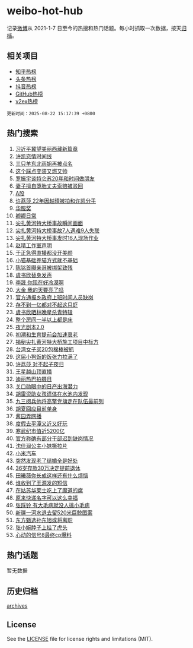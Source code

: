 # weibo-hot-hub

记录[微博](https://www.weibo.com)从 2021-1-7 日至今的热搜和热门话题。每小时抓取一次数据，按天[归档](archives)。

## 相关项目

- [知乎热榜](https://github.com/lonnyzhang423/zhihu-hot-hub)
- [头条热榜](https://github.com/lonnyzhang423/toutiao-hot-hub)
- [抖音热榜](https://github.com/lonnyzhang423/douyin-hot-hub)
- [GitHub热榜](https://github.com/lonnyzhang423/github-hot-hub)
- [v2ex热榜](https://github.com/lonnyzhang423/v2ex-hot-hub)


`更新时间：2025-08-22 15:17:39 +0800`

## 热门搜索

1. [习近平冀望美丽西藏新篇章](https://m.weibo.cn/search?containerid=100103type%3D1%26t%3D10%26q%3D%23%E4%B9%A0%E8%BF%91%E5%B9%B3%E5%86%80%E6%9C%9B%E7%BE%8E%E4%B8%BD%E8%A5%BF%E8%97%8F%E6%96%B0%E7%AF%87%E7%AB%A0%23&stream_entry_id=51&isnewpage=1&extparam=seat%3D1%26pos%3D0%26filter_type%3Drealtimehot%26stream_entry_id%3D51%26c_type%3D51%26cate%3D10103%26q%3D%2523%25E4%25B9%25A0%25E8%25BF%2591%25E5%25B9%25B3%25E5%2586%2580%25E6%259C%259B%25E7%25BE%258E%25E4%25B8%25BD%25E8%25A5%25BF%25E8%2597%258F%25E6%2596%25B0%25E7%25AF%2587%25E7%25AB%25A0%2523%26dgr%3D0%26display_time%3D1755847057%26pre_seqid%3D17558470578120525243152)
1. [许凯恋情时间线](https://m.weibo.cn/search?containerid=100103type%3D1%26t%3D10%26q%3D%E8%AE%B8%E5%87%AF%E6%81%8B%E6%83%85%E6%97%B6%E9%97%B4%E7%BA%BF&stream_entry_id=31&isnewpage=1&extparam=seat%3D1%26lcate%3D5001%26realpos%3D1%26filter_type%3Drealtimehot%26c_type%3D31%26cate%3D5001%26pos%3D0%26stream_entry_id%3D31%26q%3D%25E8%25AE%25B8%25E5%2587%25AF%25E6%2581%258B%25E6%2583%2585%25E6%2597%25B6%25E9%2597%25B4%25E7%25BA%25BF%26band_rank%3D1%26flag%3D4%26dgr%3D0%26display_time%3D1755847057%26pre_seqid%3D17558470578120525243152)
1. [三只羊东北雨姐再被点名](https://m.weibo.cn/search?containerid=100103type%3D1%26t%3D10%26q%3D%23%E4%B8%89%E5%8F%AA%E7%BE%8A%E4%B8%9C%E5%8C%97%E9%9B%A8%E5%A7%90%E5%86%8D%E8%A2%AB%E7%82%B9%E5%90%8D%23&stream_entry_id=31&isnewpage=1&extparam=seat%3D1%26lcate%3D5001%26realpos%3D2%26filter_type%3Drealtimehot%26c_type%3D31%26cate%3D5001%26pos%3D1%26stream_entry_id%3D31%26q%3D%2523%25E4%25B8%2589%25E5%258F%25AA%25E7%25BE%258A%25E4%25B8%259C%25E5%258C%2597%25E9%259B%25A8%25E5%25A7%2590%25E5%2586%258D%25E8%25A2%25AB%25E7%2582%25B9%25E5%2590%258D%2523%26band_rank%3D2%26flag%3D1%26dgr%3D0%26display_time%3D1755847057%26pre_seqid%3D17558470578120525243152)
1. [这个踩点变装又燃又帅](https://m.weibo.cn/search?containerid=100103type%3D1%26t%3D10%26q%3D%23%E8%BF%99%E4%B8%AA%E8%B8%A9%E7%82%B9%E5%8F%98%E8%A3%85%E5%8F%88%E7%87%83%E5%8F%88%E5%B8%85%23&stream_entry_id=31&isnewpage=1&extparam=seat%3D1%26lcate%3D5001%26realpos%3D3%26filter_type%3Drealtimehot%26c_type%3D31%26cate%3D5001%26pos%3D2%26stream_entry_id%3D31%26q%3D%2523%25E8%25BF%2599%25E4%25B8%25AA%25E8%25B8%25A9%25E7%2582%25B9%25E5%258F%2598%25E8%25A3%2585%25E5%258F%2588%25E7%2587%2583%25E5%258F%2588%25E5%25B8%2585%2523%26band_rank%3D3%26flag%3D0%26dgr%3D0%26display_time%3D1755847057%26pre_seqid%3D17558470578120525243152)
1. [罗振宇谈特仑苏20年和时间做朋友](https://m.weibo.cn/search?containerid=100103type%3D1%26t%3D10%26q%3D%23%E7%BD%97%E6%8C%AF%E5%AE%87%E8%B0%88%E7%89%B9%E4%BB%91%E8%8B%8F20%E5%B9%B4%E5%92%8C%E6%97%B6%E9%97%B4%E5%81%9A%E6%9C%8B%E5%8F%8B%23&stream_entry_id=31&isnewpage=1&extparam=seat%3D1%26lcate%3D5001%26is_ad_pos%3D1%26filter_type%3Drealtimehot%26c_type%3D31%26cate%3D5001%26pos%3D3%26adid%3D297723%26stream_entry_id%3D31%26topic_ad%3D1%26band_rank%3D4%26q%3D%2523%25E7%25BD%2597%25E6%258C%25AF%25E5%25AE%2587%25E8%25B0%2588%25E7%2589%25B9%25E4%25BB%2591%25E8%258B%258F20%25E5%25B9%25B4%25E5%2592%258C%25E6%2597%25B6%25E9%2597%25B4%25E5%2581%259A%25E6%259C%258B%25E5%258F%258B%2523%26dgr%3D0%26display_time%3D1755847057%26pre_seqid%3D17558470578120525243152)
1. [妻子擅自堕胎丈夫索赔被驳回](https://m.weibo.cn/search?containerid=100103type%3D1%26t%3D10%26q%3D%23%E5%A6%BB%E5%AD%90%E6%93%85%E8%87%AA%E5%A0%95%E8%83%8E%E4%B8%88%E5%A4%AB%E7%B4%A2%E8%B5%94%E8%A2%AB%E9%A9%B3%E5%9B%9E%23&stream_entry_id=31&isnewpage=1&extparam=seat%3D1%26lcate%3D5001%26realpos%3D4%26filter_type%3Drealtimehot%26c_type%3D31%26cate%3D5001%26pos%3D4%26stream_entry_id%3D31%26q%3D%2523%25E5%25A6%25BB%25E5%25AD%2590%25E6%2593%2585%25E8%2587%25AA%25E5%25A0%2595%25E8%2583%258E%25E4%25B8%2588%25E5%25A4%25AB%25E7%25B4%25A2%25E8%25B5%2594%25E8%25A2%25AB%25E9%25A9%25B3%25E5%259B%259E%2523%26band_rank%3D4%26flag%3D1%26dgr%3D0%26display_time%3D1755847057%26pre_seqid%3D17558470578120525243152)
1. [A股](https://m.weibo.cn/search?containerid=100103type%3D1%26t%3D10%26q%3DA%E8%82%A1&stream_entry_id=31&isnewpage=1&extparam=seat%3D1%26lcate%3D5001%26realpos%3D5%26filter_type%3Drealtimehot%26c_type%3D31%26cate%3D5001%26pos%3D5%26stream_entry_id%3D31%26q%3DA%25E8%2582%25A1%26band_rank%3D5%26flag%3D0%26dgr%3D0%26display_time%3D1755847057%26pre_seqid%3D17558470578120525243152)
1. [许荔莎 22年因赵晴被拍和许凯分手](https://m.weibo.cn/search?containerid=100103type%3D1%26t%3D10%26q%3D%E8%AE%B8%E8%8D%94%E8%8E%8E+22%E5%B9%B4%E5%9B%A0%E8%B5%B5%E6%99%B4%E8%A2%AB%E6%8B%8D%E5%92%8C%E8%AE%B8%E5%87%AF%E5%88%86%E6%89%8B&stream_entry_id=31&isnewpage=1&extparam=seat%3D1%26lcate%3D5001%26realpos%3D6%26filter_type%3Drealtimehot%26c_type%3D31%26cate%3D5001%26pos%3D6%26stream_entry_id%3D31%26q%3D%25E8%25AE%25B8%25E8%258D%2594%25E8%258E%258E%252022%25E5%25B9%25B4%25E5%259B%25A0%25E8%25B5%25B5%25E6%2599%25B4%25E8%25A2%25AB%25E6%258B%258D%25E5%2592%258C%25E8%25AE%25B8%25E5%2587%25AF%25E5%2588%2586%25E6%2589%258B%26band_rank%3D6%26flag%3D4%26dgr%3D0%26display_time%3D1755847057%26pre_seqid%3D17558470578120525243152)
1. [华服奖](https://m.weibo.cn/search?containerid=100103type%3D1%26t%3D10%26q%3D%23%E5%8D%8E%E6%9C%8D%E5%A5%96%23&stream_entry_id=31&isnewpage=1&extparam=seat%3D1%26lcate%3D5001%26is_ad_pos%3D1%26filter_type%3Drealtimehot%26c_type%3D31%26cate%3D5001%26pos%3D7%26adid%3D297731%26stream_entry_id%3D31%26topic_ad%3D1%26band_rank%3D7%26q%3D%2523%25E5%258D%258E%25E6%259C%258D%25E5%25A5%2596%2523%26dgr%3D0%26display_time%3D1755847057%26pre_seqid%3D17558470578120525243152)
1. [卿卿日常](https://m.weibo.cn/search?containerid=100103type%3D1%26t%3D10%26q%3D%E5%8D%BF%E5%8D%BF%E6%97%A5%E5%B8%B8&stream_entry_id=31&isnewpage=1&extparam=seat%3D1%26lcate%3D5001%26realpos%3D7%26filter_type%3Drealtimehot%26c_type%3D31%26cate%3D5001%26pos%3D8%26stream_entry_id%3D31%26q%3D%25E5%258D%25BF%25E5%258D%25BF%25E6%2597%25A5%25E5%25B8%25B8%26band_rank%3D7%26flag%3D2%26dgr%3D0%26display_time%3D1755847057%26pre_seqid%3D17558470578120525243152)
1. [尖扎黄河特大桥事故瞬间画面](https://m.weibo.cn/search?containerid=100103type%3D1%26t%3D10%26q%3D%23%E5%B0%96%E6%89%8E%E9%BB%84%E6%B2%B3%E7%89%B9%E5%A4%A7%E6%A1%A5%E4%BA%8B%E6%95%85%E7%9E%AC%E9%97%B4%E7%94%BB%E9%9D%A2%23&stream_entry_id=31&isnewpage=1&extparam=seat%3D1%26lcate%3D5001%26realpos%3D8%26filter_type%3Drealtimehot%26c_type%3D31%26cate%3D5001%26pos%3D9%26stream_entry_id%3D31%26q%3D%2523%25E5%25B0%2596%25E6%2589%258E%25E9%25BB%2584%25E6%25B2%25B3%25E7%2589%25B9%25E5%25A4%25A7%25E6%25A1%25A5%25E4%25BA%258B%25E6%2595%2585%25E7%259E%25AC%25E9%2597%25B4%25E7%2594%25BB%25E9%259D%25A2%2523%26band_rank%3D8%26flag%3D0%26dgr%3D0%26display_time%3D1755847057%26pre_seqid%3D17558470578120525243152)
1. [尖扎黄河特大桥事故7人遇难9人失联](https://m.weibo.cn/search?containerid=100103type%3D1%26t%3D10%26q%3D%23%E5%B0%96%E6%89%8E%E9%BB%84%E6%B2%B3%E7%89%B9%E5%A4%A7%E6%A1%A5%E4%BA%8B%E6%95%857%E4%BA%BA%E9%81%87%E9%9A%BE9%E4%BA%BA%E5%A4%B1%E8%81%94%23&stream_entry_id=31&isnewpage=1&extparam=seat%3D1%26lcate%3D5001%26realpos%3D9%26filter_type%3Drealtimehot%26c_type%3D31%26cate%3D5001%26pos%3D10%26stream_entry_id%3D31%26q%3D%2523%25E5%25B0%2596%25E6%2589%258E%25E9%25BB%2584%25E6%25B2%25B3%25E7%2589%25B9%25E5%25A4%25A7%25E6%25A1%25A5%25E4%25BA%258B%25E6%2595%25857%25E4%25BA%25BA%25E9%2581%2587%25E9%259A%25BE9%25E4%25BA%25BA%25E5%25A4%25B1%25E8%2581%2594%2523%26band_rank%3D9%26flag%3D0%26dgr%3D0%26display_time%3D1755847057%26pre_seqid%3D17558470578120525243152)
1. [尖扎黄河特大桥事发时16人现场作业](https://m.weibo.cn/search?containerid=100103type%3D1%26t%3D10%26q%3D%23%E5%B0%96%E6%89%8E%E9%BB%84%E6%B2%B3%E7%89%B9%E5%A4%A7%E6%A1%A5%E4%BA%8B%E5%8F%91%E6%97%B616%E4%BA%BA%E7%8E%B0%E5%9C%BA%E4%BD%9C%E4%B8%9A%23&stream_entry_id=31&isnewpage=1&extparam=seat%3D1%26lcate%3D5001%26realpos%3D10%26filter_type%3Drealtimehot%26c_type%3D31%26cate%3D5001%26pos%3D11%26stream_entry_id%3D31%26q%3D%2523%25E5%25B0%2596%25E6%2589%258E%25E9%25BB%2584%25E6%25B2%25B3%25E7%2589%25B9%25E5%25A4%25A7%25E6%25A1%25A5%25E4%25BA%258B%25E5%258F%2591%25E6%2597%25B616%25E4%25BA%25BA%25E7%258E%25B0%25E5%259C%25BA%25E4%25BD%259C%25E4%25B8%259A%2523%26band_rank%3D10%26flag%3D1%26dgr%3D0%26display_time%3D1755847057%26pre_seqid%3D17558470578120525243152)
1. [赵晴工作室声明](https://m.weibo.cn/search?containerid=100103type%3D1%26t%3D10%26q%3D%23%E8%B5%B5%E6%99%B4%E5%B7%A5%E4%BD%9C%E5%AE%A4%E5%A3%B0%E6%98%8E%23&stream_entry_id=31&isnewpage=1&extparam=seat%3D1%26lcate%3D5001%26realpos%3D11%26filter_type%3Drealtimehot%26c_type%3D31%26cate%3D5001%26pos%3D12%26stream_entry_id%3D31%26q%3D%2523%25E8%25B5%25B5%25E6%2599%25B4%25E5%25B7%25A5%25E4%25BD%259C%25E5%25AE%25A4%25E5%25A3%25B0%25E6%2598%258E%2523%26band_rank%3D11%26flag%3D1%26dgr%3D0%26display_time%3D1755847057%26pre_seqid%3D17558470578120525243152)
1. [于正急得直播都没开美颜](https://m.weibo.cn/search?containerid=100103type%3D1%26t%3D10%26q%3D%E4%BA%8E%E6%AD%A3%E6%80%A5%E5%BE%97%E7%9B%B4%E6%92%AD%E9%83%BD%E6%B2%A1%E5%BC%80%E7%BE%8E%E9%A2%9C&stream_entry_id=31&isnewpage=1&extparam=seat%3D1%26lcate%3D5001%26realpos%3D12%26filter_type%3Drealtimehot%26c_type%3D31%26cate%3D5001%26pos%3D13%26stream_entry_id%3D31%26q%3D%25E4%25BA%258E%25E6%25AD%25A3%25E6%2580%25A5%25E5%25BE%2597%25E7%259B%25B4%25E6%2592%25AD%25E9%2583%25BD%25E6%25B2%25A1%25E5%25BC%2580%25E7%25BE%258E%25E9%25A2%259C%26band_rank%3D12%26flag%3D1%26dgr%3D0%26display_time%3D1755847057%26pre_seqid%3D17558470578120525243152)
1. [小猫基础养猫方式就不基础](https://m.weibo.cn/search?containerid=100103type%3D1%26t%3D10%26q%3D%E5%B0%8F%E7%8C%AB%E5%9F%BA%E7%A1%80%E5%85%BB%E7%8C%AB%E6%96%B9%E5%BC%8F%E5%B0%B1%E4%B8%8D%E5%9F%BA%E7%A1%80&stream_entry_id=31&isnewpage=1&extparam=seat%3D1%26lcate%3D5001%26realpos%3D13%26filter_type%3Drealtimehot%26c_type%3D31%26cate%3D5001%26pos%3D14%26stream_entry_id%3D31%26q%3D%25E5%25B0%258F%25E7%258C%25AB%25E5%259F%25BA%25E7%25A1%2580%25E5%2585%25BB%25E7%258C%25AB%25E6%2596%25B9%25E5%25BC%258F%25E5%25B0%25B1%25E4%25B8%258D%25E5%259F%25BA%25E7%25A1%2580%26band_rank%3D13%26flag%3D1%26dgr%3D0%26display_time%3D1755847057%26pre_seqid%3D17558470578120525243152)
1. [陈铭首曝亲哥被绑架致残](https://m.weibo.cn/search?containerid=100103type%3D1%26t%3D10%26q%3D%E9%99%88%E9%93%AD%E9%A6%96%E6%9B%9D%E4%BA%B2%E5%93%A5%E8%A2%AB%E7%BB%91%E6%9E%B6%E8%87%B4%E6%AE%8B&stream_entry_id=31&isnewpage=1&extparam=seat%3D1%26lcate%3D5001%26realpos%3D14%26filter_type%3Drealtimehot%26c_type%3D31%26cate%3D5001%26pos%3D15%26stream_entry_id%3D31%26q%3D%25E9%2599%2588%25E9%2593%25AD%25E9%25A6%2596%25E6%259B%259D%25E4%25BA%25B2%25E5%2593%25A5%25E8%25A2%25AB%25E7%25BB%2591%25E6%259E%25B6%25E8%2587%25B4%25E6%25AE%258B%26band_rank%3D14%26flag%3D0%26dgr%3D0%26display_time%3D1755847057%26pre_seqid%3D17558470578120525243152)
1. [虞书欣替身发声](https://m.weibo.cn/search?containerid=100103type%3D1%26t%3D10%26q%3D%23%E8%99%9E%E4%B9%A6%E6%AC%A3%E6%9B%BF%E8%BA%AB%E5%8F%91%E5%A3%B0%23&stream_entry_id=31&isnewpage=1&extparam=seat%3D1%26lcate%3D5001%26realpos%3D15%26filter_type%3Drealtimehot%26c_type%3D31%26cate%3D5001%26pos%3D16%26stream_entry_id%3D31%26q%3D%2523%25E8%2599%259E%25E4%25B9%25A6%25E6%25AC%25A3%25E6%259B%25BF%25E8%25BA%25AB%25E5%258F%2591%25E5%25A3%25B0%2523%26band_rank%3D15%26flag%3D2%26dgr%3D0%26display_time%3D1755847057%26pre_seqid%3D17558470578120525243152)
1. [李晟 你现在好冷漠啊](https://m.weibo.cn/search?containerid=100103type%3D1%26t%3D10%26q%3D%E6%9D%8E%E6%99%9F+%E4%BD%A0%E7%8E%B0%E5%9C%A8%E5%A5%BD%E5%86%B7%E6%BC%A0%E5%95%8A&stream_entry_id=31&isnewpage=1&extparam=seat%3D1%26lcate%3D5001%26realpos%3D16%26filter_type%3Drealtimehot%26c_type%3D31%26cate%3D5001%26pos%3D17%26stream_entry_id%3D31%26q%3D%25E6%259D%258E%25E6%2599%259F%2520%25E4%25BD%25A0%25E7%258E%25B0%25E5%259C%25A8%25E5%25A5%25BD%25E5%2586%25B7%25E6%25BC%25A0%25E5%2595%258A%26band_rank%3D16%26flag%3D1%26dgr%3D0%26display_time%3D1755847057%26pre_seqid%3D17558470578120525243152)
1. [大金 我的天要亮了吗](https://m.weibo.cn/search?containerid=100103type%3D1%26t%3D10%26q%3D%E5%A4%A7%E9%87%91+%E6%88%91%E7%9A%84%E5%A4%A9%E8%A6%81%E4%BA%AE%E4%BA%86%E5%90%97&stream_entry_id=31&isnewpage=1&extparam=seat%3D1%26lcate%3D5001%26realpos%3D17%26filter_type%3Drealtimehot%26c_type%3D31%26cate%3D5001%26pos%3D18%26stream_entry_id%3D31%26q%3D%25E5%25A4%25A7%25E9%2587%2591%2520%25E6%2588%2591%25E7%259A%2584%25E5%25A4%25A9%25E8%25A6%2581%25E4%25BA%25AE%25E4%25BA%2586%25E5%2590%2597%26band_rank%3D17%26flag%3D0%26dgr%3D0%26display_time%3D1755847057%26pre_seqid%3D17558470578120525243152)
1. [官方通报乡政府上班时间人员缺岗](https://m.weibo.cn/search?containerid=100103type%3D1%26t%3D10%26q%3D%23%E5%AE%98%E6%96%B9%E9%80%9A%E6%8A%A5%E4%B9%A1%E6%94%BF%E5%BA%9C%E4%B8%8A%E7%8F%AD%E6%97%B6%E9%97%B4%E4%BA%BA%E5%91%98%E7%BC%BA%E5%B2%97%23&stream_entry_id=31&isnewpage=1&extparam=seat%3D1%26lcate%3D5001%26realpos%3D18%26filter_type%3Drealtimehot%26c_type%3D31%26cate%3D5001%26pos%3D19%26stream_entry_id%3D31%26q%3D%2523%25E5%25AE%2598%25E6%2596%25B9%25E9%2580%259A%25E6%258A%25A5%25E4%25B9%25A1%25E6%2594%25BF%25E5%25BA%259C%25E4%25B8%258A%25E7%258F%25AD%25E6%2597%25B6%25E9%2597%25B4%25E4%25BA%25BA%25E5%2591%2598%25E7%25BC%25BA%25E5%25B2%2597%2523%26band_rank%3D18%26flag%3D1%26dgr%3D0%26display_time%3D1755847057%26pre_seqid%3D17558470578120525243152)
1. [存不到一亿都对不起这只虾](https://m.weibo.cn/search?containerid=100103type%3D1%26t%3D10%26q%3D%E5%AD%98%E4%B8%8D%E5%88%B0%E4%B8%80%E4%BA%BF%E9%83%BD%E5%AF%B9%E4%B8%8D%E8%B5%B7%E8%BF%99%E5%8F%AA%E8%99%BE&stream_entry_id=31&isnewpage=1&extparam=seat%3D1%26lcate%3D5001%26realpos%3D19%26filter_type%3Drealtimehot%26c_type%3D31%26cate%3D5001%26pos%3D20%26stream_entry_id%3D31%26q%3D%25E5%25AD%2598%25E4%25B8%258D%25E5%2588%25B0%25E4%25B8%2580%25E4%25BA%25BF%25E9%2583%25BD%25E5%25AF%25B9%25E4%25B8%258D%25E8%25B5%25B7%25E8%25BF%2599%25E5%258F%25AA%25E8%2599%25BE%26band_rank%3D19%26flag%3D1%26dgr%3D0%26display_time%3D1755847057%26pre_seqid%3D17558470578120525243152)
1. [虞书欣晒林晚星杀青特辑](https://m.weibo.cn/search?containerid=100103type%3D1%26t%3D10%26q%3D%23%E8%99%9E%E4%B9%A6%E6%AC%A3%E6%99%92%E6%9E%97%E6%99%9A%E6%98%9F%E6%9D%80%E9%9D%92%E7%89%B9%E8%BE%91%23&stream_entry_id=31&isnewpage=1&extparam=seat%3D1%26lcate%3D5001%26realpos%3D20%26filter_type%3Drealtimehot%26c_type%3D31%26cate%3D5001%26pos%3D21%26stream_entry_id%3D31%26q%3D%2523%25E8%2599%259E%25E4%25B9%25A6%25E6%25AC%25A3%25E6%2599%2592%25E6%259E%2597%25E6%2599%259A%25E6%2598%259F%25E6%259D%2580%25E9%259D%2592%25E7%2589%25B9%25E8%25BE%2591%2523%26band_rank%3D20%26flag%3D0%26dgr%3D0%26display_time%3D1755847057%26pre_seqid%3D17558470578120525243152)
1. [整个房间一半以上都是床](https://m.weibo.cn/search?containerid=100103type%3D1%26t%3D10%26q%3D%E6%95%B4%E4%B8%AA%E6%88%BF%E9%97%B4%E4%B8%80%E5%8D%8A%E4%BB%A5%E4%B8%8A%E9%83%BD%E6%98%AF%E5%BA%8A&stream_entry_id=31&isnewpage=1&extparam=seat%3D1%26lcate%3D5001%26realpos%3D21%26filter_type%3Drealtimehot%26c_type%3D31%26cate%3D5001%26pos%3D22%26stream_entry_id%3D31%26q%3D%25E6%2595%25B4%25E4%25B8%25AA%25E6%2588%25BF%25E9%2597%25B4%25E4%25B8%2580%25E5%258D%258A%25E4%25BB%25A5%25E4%25B8%258A%25E9%2583%25BD%25E6%2598%25AF%25E5%25BA%258A%26band_rank%3D21%26flag%3D1%26dgr%3D0%26display_time%3D1755847057%26pre_seqid%3D17558470578120525243152)
1. [夜光剧本2.0](https://m.weibo.cn/search?containerid=100103type%3D1%26t%3D10%26q%3D%E5%A4%9C%E5%85%89%E5%89%A7%E6%9C%AC2.0&stream_entry_id=31&isnewpage=1&extparam=seat%3D1%26lcate%3D5001%26realpos%3D22%26filter_type%3Drealtimehot%26c_type%3D31%26cate%3D5001%26pos%3D23%26stream_entry_id%3D31%26q%3D%25E5%25A4%259C%25E5%2585%2589%25E5%2589%25A7%25E6%259C%25AC2.0%26band_rank%3D22%26flag%3D0%26dgr%3D0%26display_time%3D1755847057%26pre_seqid%3D17558470578120525243152)
1. [初潮和生育提前会加速衰老](https://m.weibo.cn/search?containerid=100103type%3D1%26t%3D10%26q%3D%E5%88%9D%E6%BD%AE%E5%92%8C%E7%94%9F%E8%82%B2%E6%8F%90%E5%89%8D%E4%BC%9A%E5%8A%A0%E9%80%9F%E8%A1%B0%E8%80%81&stream_entry_id=31&isnewpage=1&extparam=seat%3D1%26lcate%3D5001%26realpos%3D23%26filter_type%3Drealtimehot%26c_type%3D31%26cate%3D5001%26pos%3D24%26stream_entry_id%3D31%26q%3D%25E5%2588%259D%25E6%25BD%25AE%25E5%2592%258C%25E7%2594%259F%25E8%2582%25B2%25E6%258F%2590%25E5%2589%258D%25E4%25BC%259A%25E5%258A%25A0%25E9%2580%259F%25E8%25A1%25B0%25E8%2580%2581%26band_rank%3D23%26flag%3D1%26dgr%3D0%26display_time%3D1755847057%26pre_seqid%3D17558470578120525243152)
1. [揭秘尖扎黄河特大桥施工项目中标方](https://m.weibo.cn/search?containerid=100103type%3D1%26t%3D10%26q%3D%23%E6%8F%AD%E7%A7%98%E5%B0%96%E6%89%8E%E9%BB%84%E6%B2%B3%E7%89%B9%E5%A4%A7%E6%A1%A5%E6%96%BD%E5%B7%A5%E9%A1%B9%E7%9B%AE%E4%B8%AD%E6%A0%87%E6%96%B9%23&stream_entry_id=31&isnewpage=1&extparam=seat%3D1%26lcate%3D5001%26realpos%3D24%26filter_type%3Drealtimehot%26c_type%3D31%26cate%3D5001%26pos%3D25%26stream_entry_id%3D31%26q%3D%2523%25E6%258F%25AD%25E7%25A7%2598%25E5%25B0%2596%25E6%2589%258E%25E9%25BB%2584%25E6%25B2%25B3%25E7%2589%25B9%25E5%25A4%25A7%25E6%25A1%25A5%25E6%2596%25BD%25E5%25B7%25A5%25E9%25A1%25B9%25E7%259B%25AE%25E4%25B8%25AD%25E6%25A0%2587%25E6%2596%25B9%2523%26band_rank%3D24%26flag%3D0%26dgr%3D0%26display_time%3D1755847057%26pre_seqid%3D17558470578120525243152)
1. [台湾女子买20包棉棒被抓](https://m.weibo.cn/search?containerid=100103type%3D1%26t%3D10%26q%3D%E5%8F%B0%E6%B9%BE%E5%A5%B3%E5%AD%90%E4%B9%B020%E5%8C%85%E6%A3%89%E6%A3%92%E8%A2%AB%E6%8A%93&stream_entry_id=31&isnewpage=1&extparam=seat%3D1%26lcate%3D5001%26realpos%3D25%26filter_type%3Drealtimehot%26c_type%3D31%26cate%3D5001%26pos%3D26%26stream_entry_id%3D31%26q%3D%25E5%258F%25B0%25E6%25B9%25BE%25E5%25A5%25B3%25E5%25AD%2590%25E4%25B9%25B020%25E5%258C%2585%25E6%25A3%2589%25E6%25A3%2592%25E8%25A2%25AB%25E6%258A%2593%26band_rank%3D25%26flag%3D1%26dgr%3D0%26display_time%3D1755847057%26pre_seqid%3D17558470578120525243152)
1. [这届小狗饭的饭张力拉满了](https://m.weibo.cn/search?containerid=100103type%3D1%26t%3D10%26q%3D%E8%BF%99%E5%B1%8A%E5%B0%8F%E7%8B%97%E9%A5%AD%E7%9A%84%E9%A5%AD%E5%BC%A0%E5%8A%9B%E6%8B%89%E6%BB%A1%E4%BA%86&stream_entry_id=31&isnewpage=1&extparam=seat%3D1%26lcate%3D5001%26realpos%3D26%26filter_type%3Drealtimehot%26c_type%3D31%26cate%3D5001%26pos%3D27%26stream_entry_id%3D31%26q%3D%25E8%25BF%2599%25E5%25B1%258A%25E5%25B0%258F%25E7%258B%2597%25E9%25A5%25AD%25E7%259A%2584%25E9%25A5%25AD%25E5%25BC%25A0%25E5%258A%259B%25E6%258B%2589%25E6%25BB%25A1%25E4%25BA%2586%26band_rank%3D26%26flag%3D1%26dgr%3D0%26display_time%3D1755847057%26pre_seqid%3D17558470578120525243152)
1. [许荔莎 对不起子夜归](https://m.weibo.cn/search?containerid=100103type%3D1%26t%3D10%26q%3D%E8%AE%B8%E8%8D%94%E8%8E%8E+%E5%AF%B9%E4%B8%8D%E8%B5%B7%E5%AD%90%E5%A4%9C%E5%BD%92&stream_entry_id=31&isnewpage=1&extparam=seat%3D1%26lcate%3D5001%26realpos%3D27%26filter_type%3Drealtimehot%26c_type%3D31%26cate%3D5001%26pos%3D28%26stream_entry_id%3D31%26q%3D%25E8%25AE%25B8%25E8%258D%2594%25E8%258E%258E%2520%25E5%25AF%25B9%25E4%25B8%258D%25E8%25B5%25B7%25E5%25AD%2590%25E5%25A4%259C%25E5%25BD%2592%26band_rank%3D27%26flag%3D0%26dgr%3D0%26display_time%3D1755847057%26pre_seqid%3D17558470578120525243152)
1. [王星越山顶直播](https://m.weibo.cn/search?containerid=100103type%3D1%26t%3D10%26q%3D%E7%8E%8B%E6%98%9F%E8%B6%8A%E5%B1%B1%E9%A1%B6%E7%9B%B4%E6%92%AD&stream_entry_id=31&isnewpage=1&extparam=seat%3D1%26lcate%3D5001%26realpos%3D28%26filter_type%3Drealtimehot%26c_type%3D31%26cate%3D5001%26pos%3D29%26stream_entry_id%3D31%26q%3D%25E7%258E%258B%25E6%2598%259F%25E8%25B6%258A%25E5%25B1%25B1%25E9%25A1%25B6%25E7%259B%25B4%25E6%2592%25AD%26band_rank%3D28%26flag%3D1%26dgr%3D0%26display_time%3D1755847057%26pre_seqid%3D17558470578120525243152)
1. [迪丽热巴拍摄日](https://m.weibo.cn/search?containerid=100103type%3D1%26t%3D10%26q%3D%23%E8%BF%AA%E4%B8%BD%E7%83%AD%E5%B7%B4%E6%8B%8D%E6%91%84%E6%97%A5%23&stream_entry_id=31&isnewpage=1&extparam=seat%3D1%26lcate%3D5001%26realpos%3D29%26filter_type%3Drealtimehot%26c_type%3D31%26cate%3D5001%26pos%3D30%26stream_entry_id%3D31%26q%3D%2523%25E8%25BF%25AA%25E4%25B8%25BD%25E7%2583%25AD%25E5%25B7%25B4%25E6%258B%258D%25E6%2591%2584%25E6%2597%25A5%2523%26band_rank%3D29%26flag%3D1%26dgr%3D0%26display_time%3D1755847057%26pre_seqid%3D17558470578120525243152)
1. [关口勋眼中的日产出海潜力](https://m.weibo.cn/search?containerid=100103type%3D1%26t%3D10%26q%3D%23%E5%85%B3%E5%8F%A3%E5%8B%8B%E7%9C%BC%E4%B8%AD%E7%9A%84%E6%97%A5%E4%BA%A7%E5%87%BA%E6%B5%B7%E6%BD%9C%E5%8A%9B%23&stream_entry_id=31&isnewpage=1&extparam=seat%3D1%26lcate%3D5001%26realpos%3D30%26filter_type%3Drealtimehot%26c_type%3D31%26cate%3D5001%26pos%3D31%26stream_entry_id%3D31%26q%3D%2523%25E5%2585%25B3%25E5%258F%25A3%25E5%258B%258B%25E7%259C%25BC%25E4%25B8%25AD%25E7%259A%2584%25E6%2597%25A5%25E4%25BA%25A7%25E5%2587%25BA%25E6%25B5%25B7%25E6%25BD%259C%25E5%258A%259B%2523%26band_rank%3D30%26flag%3D1%26dgr%3D0%26display_time%3D1755847057%26pre_seqid%3D17558470578120525243152)
1. [胡雷资助女孩遗体在水池内发现](https://m.weibo.cn/search?containerid=100103type%3D1%26t%3D10%26q%3D%23%E8%83%A1%E9%9B%B7%E8%B5%84%E5%8A%A9%E5%A5%B3%E5%AD%A9%E9%81%97%E4%BD%93%E5%9C%A8%E6%B0%B4%E6%B1%A0%E5%86%85%E5%8F%91%E7%8E%B0%23&stream_entry_id=31&isnewpage=1&extparam=seat%3D1%26lcate%3D5001%26realpos%3D31%26filter_type%3Drealtimehot%26c_type%3D31%26cate%3D5001%26pos%3D32%26stream_entry_id%3D31%26q%3D%2523%25E8%2583%25A1%25E9%259B%25B7%25E8%25B5%2584%25E5%258A%25A9%25E5%25A5%25B3%25E5%25AD%25A9%25E9%2581%2597%25E4%25BD%2593%25E5%259C%25A8%25E6%25B0%25B4%25E6%25B1%25A0%25E5%2586%2585%25E5%258F%2591%25E7%258E%25B0%2523%26band_rank%3D31%26flag%3D0%26dgr%3D0%26display_time%3D1755847057%26pre_seqid%3D17558470578120525243152)
1. [九三阅兵他将高擎党旗走在队伍最前列](https://m.weibo.cn/search?containerid=100103type%3D1%26t%3D10%26q%3D%23%E4%B9%9D%E4%B8%89%E9%98%85%E5%85%B5%E4%BB%96%E5%B0%86%E9%AB%98%E6%93%8E%E5%85%9A%E6%97%97%E8%B5%B0%E5%9C%A8%E9%98%9F%E4%BC%8D%E6%9C%80%E5%89%8D%E5%88%97%23&stream_entry_id=31&isnewpage=1&extparam=seat%3D1%26lcate%3D5001%26realpos%3D32%26filter_type%3Drealtimehot%26c_type%3D31%26cate%3D5001%26pos%3D33%26stream_entry_id%3D31%26q%3D%2523%25E4%25B9%259D%25E4%25B8%2589%25E9%2598%2585%25E5%2585%25B5%25E4%25BB%2596%25E5%25B0%2586%25E9%25AB%2598%25E6%2593%258E%25E5%2585%259A%25E6%2597%2597%25E8%25B5%25B0%25E5%259C%25A8%25E9%2598%259F%25E4%25BC%258D%25E6%259C%2580%25E5%2589%258D%25E5%2588%2597%2523%26band_rank%3D32%26flag%3D1%26dgr%3D0%26display_time%3D1755847057%26pre_seqid%3D17558470578120525243152)
1. [胡夏回应目前单身](https://m.weibo.cn/search?containerid=100103type%3D1%26t%3D10%26q%3D%E8%83%A1%E5%A4%8F%E5%9B%9E%E5%BA%94%E7%9B%AE%E5%89%8D%E5%8D%95%E8%BA%AB&stream_entry_id=31&isnewpage=1&extparam=seat%3D1%26lcate%3D5001%26realpos%3D33%26filter_type%3Drealtimehot%26c_type%3D31%26cate%3D5001%26pos%3D34%26stream_entry_id%3D31%26q%3D%25E8%2583%25A1%25E5%25A4%258F%25E5%259B%259E%25E5%25BA%2594%25E7%259B%25AE%25E5%2589%258D%25E5%258D%2595%25E8%25BA%25AB%26band_rank%3D33%26flag%3D1%26dgr%3D0%26display_time%3D1755847057%26pre_seqid%3D17558470578120525243152)
1. [酱园弄网播](https://m.weibo.cn/search?containerid=100103type%3D1%26t%3D10%26q%3D%E9%85%B1%E5%9B%AD%E5%BC%84%E7%BD%91%E6%92%AD&stream_entry_id=31&isnewpage=1&extparam=seat%3D1%26lcate%3D5001%26realpos%3D34%26filter_type%3Drealtimehot%26c_type%3D31%26cate%3D5001%26pos%3D35%26stream_entry_id%3D31%26q%3D%25E9%2585%25B1%25E5%259B%25AD%25E5%25BC%2584%25E7%25BD%2591%25E6%2592%25AD%26band_rank%3D34%26flag%3D1%26dgr%3D0%26display_time%3D1755847057%26pre_seqid%3D17558470578120525243152)
1. [度假去平潭又近又好玩](https://m.weibo.cn/search?containerid=100103type%3D1%26t%3D10%26q%3D%23%E5%BA%A6%E5%81%87%E5%8E%BB%E5%B9%B3%E6%BD%AD%E5%8F%88%E8%BF%91%E5%8F%88%E5%A5%BD%E7%8E%A9%23&stream_entry_id=31&isnewpage=1&extparam=seat%3D1%26lcate%3D5001%26realpos%3D35%26filter_type%3Drealtimehot%26c_type%3D31%26cate%3D5001%26pos%3D36%26stream_entry_id%3D31%26q%3D%2523%25E5%25BA%25A6%25E5%2581%2587%25E5%258E%25BB%25E5%25B9%25B3%25E6%25BD%25AD%25E5%258F%2588%25E8%25BF%2591%25E5%258F%2588%25E5%25A5%25BD%25E7%258E%25A9%2523%26band_rank%3D35%26flag%3D1%26dgr%3D0%26display_time%3D1755847057%26pre_seqid%3D17558470578120525243152)
1. [寒武纪市值近5200亿](https://m.weibo.cn/search?containerid=100103type%3D1%26t%3D10%26q%3D%23%E5%AF%92%E6%AD%A6%E7%BA%AA%E5%B8%82%E5%80%BC%E8%BF%915200%E4%BA%BF%23&stream_entry_id=31&isnewpage=1&extparam=seat%3D1%26lcate%3D5001%26realpos%3D36%26filter_type%3Drealtimehot%26c_type%3D31%26cate%3D5001%26pos%3D37%26stream_entry_id%3D31%26q%3D%2523%25E5%25AF%2592%25E6%25AD%25A6%25E7%25BA%25AA%25E5%25B8%2582%25E5%2580%25BC%25E8%25BF%25915200%25E4%25BA%25BF%2523%26band_rank%3D36%26flag%3D1%26dgr%3D0%26display_time%3D1755847057%26pre_seqid%3D17558470578120525243152)
1. [官方称确有部分干部迟到缺岗情况](https://m.weibo.cn/search?containerid=100103type%3D1%26t%3D10%26q%3D%23%E5%AE%98%E6%96%B9%E7%A7%B0%E7%A1%AE%E6%9C%89%E9%83%A8%E5%88%86%E5%B9%B2%E9%83%A8%E8%BF%9F%E5%88%B0%E7%BC%BA%E5%B2%97%E6%83%85%E5%86%B5%23&stream_entry_id=31&isnewpage=1&extparam=seat%3D1%26lcate%3D5001%26realpos%3D37%26filter_type%3Drealtimehot%26c_type%3D31%26cate%3D5001%26pos%3D38%26stream_entry_id%3D31%26q%3D%2523%25E5%25AE%2598%25E6%2596%25B9%25E7%25A7%25B0%25E7%25A1%25AE%25E6%259C%2589%25E9%2583%25A8%25E5%2588%2586%25E5%25B9%25B2%25E9%2583%25A8%25E8%25BF%259F%25E5%2588%25B0%25E7%25BC%25BA%25E5%25B2%2597%25E6%2583%2585%25E5%2586%25B5%2523%26band_rank%3D37%26flag%3D1%26dgr%3D0%26display_time%3D1755847057%26pre_seqid%3D17558470578120525243152)
1. [沈佳润公主小妹撕拉片](https://m.weibo.cn/search?containerid=100103type%3D1%26t%3D10%26q%3D%E6%B2%88%E4%BD%B3%E6%B6%A6%E5%85%AC%E4%B8%BB%E5%B0%8F%E5%A6%B9%E6%92%95%E6%8B%89%E7%89%87&stream_entry_id=31&isnewpage=1&extparam=seat%3D1%26lcate%3D5001%26realpos%3D38%26filter_type%3Drealtimehot%26c_type%3D31%26cate%3D5001%26pos%3D39%26stream_entry_id%3D31%26q%3D%25E6%25B2%2588%25E4%25BD%25B3%25E6%25B6%25A6%25E5%2585%25AC%25E4%25B8%25BB%25E5%25B0%258F%25E5%25A6%25B9%25E6%2592%2595%25E6%258B%2589%25E7%2589%2587%26band_rank%3D38%26flag%3D0%26dgr%3D0%26display_time%3D1755847057%26pre_seqid%3D17558470578120525243152)
1. [小米汽车](https://m.weibo.cn/search?containerid=100103type%3D1%26t%3D10%26q%3D%23%E5%B0%8F%E7%B1%B3%E6%B1%BD%E8%BD%A6%23&stream_entry_id=31&isnewpage=1&extparam=seat%3D1%26lcate%3D5001%26realpos%3D39%26filter_type%3Drealtimehot%26c_type%3D31%26cate%3D5001%26pos%3D40%26stream_entry_id%3D31%26q%3D%2523%25E5%25B0%258F%25E7%25B1%25B3%25E6%25B1%25BD%25E8%25BD%25A6%2523%26band_rank%3D39%26flag%3D1%26dgr%3D0%26display_time%3D1755847057%26pre_seqid%3D17558470578120525243152)
1. [突然发现老了结婚全是好处](https://m.weibo.cn/search?containerid=100103type%3D1%26t%3D10%26q%3D%E7%AA%81%E7%84%B6%E5%8F%91%E7%8E%B0%E8%80%81%E4%BA%86%E7%BB%93%E5%A9%9A%E5%85%A8%E6%98%AF%E5%A5%BD%E5%A4%84&stream_entry_id=31&isnewpage=1&extparam=seat%3D1%26lcate%3D5001%26realpos%3D40%26filter_type%3Drealtimehot%26c_type%3D31%26cate%3D5001%26pos%3D41%26stream_entry_id%3D31%26q%3D%25E7%25AA%2581%25E7%2584%25B6%25E5%258F%2591%25E7%258E%25B0%25E8%2580%2581%25E4%25BA%2586%25E7%25BB%2593%25E5%25A9%259A%25E5%2585%25A8%25E6%2598%25AF%25E5%25A5%25BD%25E5%25A4%2584%26band_rank%3D40%26flag%3D0%26dgr%3D0%26display_time%3D1755847057%26pre_seqid%3D17558470578120525243152)
1. [36岁存款30万决定提前退休](https://m.weibo.cn/search?containerid=100103type%3D1%26t%3D10%26q%3D36%E5%B2%81%E5%AD%98%E6%AC%BE30%E4%B8%87%E5%86%B3%E5%AE%9A%E6%8F%90%E5%89%8D%E9%80%80%E4%BC%91&stream_entry_id=31&isnewpage=1&extparam=seat%3D1%26lcate%3D5001%26realpos%3D41%26filter_type%3Drealtimehot%26c_type%3D31%26cate%3D5001%26pos%3D42%26stream_entry_id%3D31%26q%3D36%25E5%25B2%2581%25E5%25AD%2598%25E6%25AC%25BE30%25E4%25B8%2587%25E5%2586%25B3%25E5%25AE%259A%25E6%258F%2590%25E5%2589%258D%25E9%2580%2580%25E4%25BC%2591%26band_rank%3D41%26flag%3D0%26dgr%3D0%26display_time%3D1755847057%26pre_seqid%3D17558470578120525243152)
1. [田曦薇你长成这样还有什么烦恼](https://m.weibo.cn/search?containerid=100103type%3D1%26t%3D10%26q%3D%E7%94%B0%E6%9B%A6%E8%96%87%E4%BD%A0%E9%95%BF%E6%88%90%E8%BF%99%E6%A0%B7%E8%BF%98%E6%9C%89%E4%BB%80%E4%B9%88%E7%83%A6%E6%81%BC&stream_entry_id=31&isnewpage=1&extparam=seat%3D1%26lcate%3D5001%26realpos%3D42%26filter_type%3Drealtimehot%26c_type%3D31%26cate%3D5001%26pos%3D43%26stream_entry_id%3D31%26q%3D%25E7%2594%25B0%25E6%259B%25A6%25E8%2596%2587%25E4%25BD%25A0%25E9%2595%25BF%25E6%2588%2590%25E8%25BF%2599%25E6%25A0%25B7%25E8%25BF%2598%25E6%259C%2589%25E4%25BB%2580%25E4%25B9%2588%25E7%2583%25A6%25E6%2581%25BC%26band_rank%3D42%26flag%3D1%26dgr%3D0%26display_time%3D1755847057%26pre_seqid%3D17558470578120525243152)
1. [谁收到了王源发的短信](https://m.weibo.cn/search?containerid=100103type%3D1%26t%3D10%26q%3D%23%E8%B0%81%E6%94%B6%E5%88%B0%E4%BA%86%E7%8E%8B%E6%BA%90%E5%8F%91%E7%9A%84%E7%9F%AD%E4%BF%A1%23&stream_entry_id=31&isnewpage=1&extparam=seat%3D1%26lcate%3D5001%26realpos%3D43%26filter_type%3Drealtimehot%26c_type%3D31%26cate%3D5001%26pos%3D44%26stream_entry_id%3D31%26q%3D%2523%25E8%25B0%2581%25E6%2594%25B6%25E5%2588%25B0%25E4%25BA%2586%25E7%258E%258B%25E6%25BA%2590%25E5%258F%2591%25E7%259A%2584%25E7%259F%25AD%25E4%25BF%25A1%2523%26band_rank%3D43%26flag%3D1%26dgr%3D0%26display_time%3D1755847057%26pre_seqid%3D17558470578120525243152)
1. [在姑苏华莱士吃上了魔道的席](https://m.weibo.cn/search?containerid=100103type%3D1%26t%3D10%26q%3D%E5%9C%A8%E5%A7%91%E8%8B%8F%E5%8D%8E%E8%8E%B1%E5%A3%AB%E5%90%83%E4%B8%8A%E4%BA%86%E9%AD%94%E9%81%93%E7%9A%84%E5%B8%AD&stream_entry_id=31&isnewpage=1&extparam=seat%3D1%26lcate%3D5001%26realpos%3D44%26filter_type%3Drealtimehot%26c_type%3D31%26cate%3D5001%26pos%3D45%26stream_entry_id%3D31%26q%3D%25E5%259C%25A8%25E5%25A7%2591%25E8%258B%258F%25E5%258D%258E%25E8%258E%25B1%25E5%25A3%25AB%25E5%2590%2583%25E4%25B8%258A%25E4%25BA%2586%25E9%25AD%2594%25E9%2581%2593%25E7%259A%2584%25E5%25B8%25AD%26band_rank%3D44%26flag%3D1%26dgr%3D0%26display_time%3D1755847057%26pre_seqid%3D17558470578120525243152)
1. [原来快递名字可以这么幸福](https://m.weibo.cn/search?containerid=100103type%3D1%26t%3D10%26q%3D%E5%8E%9F%E6%9D%A5%E5%BF%AB%E9%80%92%E5%90%8D%E5%AD%97%E5%8F%AF%E4%BB%A5%E8%BF%99%E4%B9%88%E5%B9%B8%E7%A6%8F&stream_entry_id=31&isnewpage=1&extparam=seat%3D1%26lcate%3D5001%26realpos%3D45%26filter_type%3Drealtimehot%26c_type%3D31%26cate%3D5001%26pos%3D46%26stream_entry_id%3D31%26q%3D%25E5%258E%259F%25E6%259D%25A5%25E5%25BF%25AB%25E9%2580%2592%25E5%2590%258D%25E5%25AD%2597%25E5%258F%25AF%25E4%25BB%25A5%25E8%25BF%2599%25E4%25B9%2588%25E5%25B9%25B8%25E7%25A6%258F%26band_rank%3D45%26flag%3D1%26dgr%3D0%26display_time%3D1755847057%26pre_seqid%3D17558470578120525243152)
1. [张踩铃 有大毛病就没人挑小毛病](https://m.weibo.cn/search?containerid=100103type%3D1%26t%3D10%26q%3D%E5%BC%A0%E8%B8%A9%E9%93%83+%E6%9C%89%E5%A4%A7%E6%AF%9B%E7%97%85%E5%B0%B1%E6%B2%A1%E4%BA%BA%E6%8C%91%E5%B0%8F%E6%AF%9B%E7%97%85&stream_entry_id=31&isnewpage=1&extparam=seat%3D1%26lcate%3D5001%26realpos%3D46%26filter_type%3Drealtimehot%26c_type%3D31%26cate%3D5001%26pos%3D47%26stream_entry_id%3D31%26q%3D%25E5%25BC%25A0%25E8%25B8%25A9%25E9%2593%2583%2520%25E6%259C%2589%25E5%25A4%25A7%25E6%25AF%259B%25E7%2597%2585%25E5%25B0%25B1%25E6%25B2%25A1%25E4%25BA%25BA%25E6%258C%2591%25E5%25B0%258F%25E6%25AF%259B%25E7%2597%2585%26band_rank%3D46%26flag%3D1%26dgr%3D0%26display_time%3D1755847057%26pre_seqid%3D17558470578120525243152)
1. [新疆一河水退去留520米巨鲸图案](https://m.weibo.cn/search?containerid=100103type%3D1%26t%3D10%26q%3D%23%E6%96%B0%E7%96%86%E4%B8%80%E6%B2%B3%E6%B0%B4%E9%80%80%E5%8E%BB%E7%95%99520%E7%B1%B3%E5%B7%A8%E9%B2%B8%E5%9B%BE%E6%A1%88%23&stream_entry_id=31&isnewpage=1&extparam=seat%3D1%26lcate%3D5001%26realpos%3D47%26filter_type%3Drealtimehot%26c_type%3D31%26cate%3D5001%26pos%3D48%26stream_entry_id%3D31%26q%3D%2523%25E6%2596%25B0%25E7%2596%2586%25E4%25B8%2580%25E6%25B2%25B3%25E6%25B0%25B4%25E9%2580%2580%25E5%258E%25BB%25E7%2595%2599520%25E7%25B1%25B3%25E5%25B7%25A8%25E9%25B2%25B8%25E5%259B%25BE%25E6%25A1%2588%2523%26band_rank%3D47%26flag%3D0%26dgr%3D0%26display_time%3D1755847057%26pre_seqid%3D17558470578120525243152)
1. [东方甄选孙东旭或将离职](https://m.weibo.cn/search?containerid=100103type%3D1%26t%3D10%26q%3D%23%E4%B8%9C%E6%96%B9%E7%94%84%E9%80%89%E5%AD%99%E4%B8%9C%E6%97%AD%E6%88%96%E5%B0%86%E7%A6%BB%E8%81%8C%23&stream_entry_id=31&isnewpage=1&extparam=seat%3D1%26lcate%3D5001%26realpos%3D48%26filter_type%3Drealtimehot%26c_type%3D31%26cate%3D5001%26pos%3D49%26stream_entry_id%3D31%26q%3D%2523%25E4%25B8%259C%25E6%2596%25B9%25E7%2594%2584%25E9%2580%2589%25E5%25AD%2599%25E4%25B8%259C%25E6%2597%25AD%25E6%2588%2596%25E5%25B0%2586%25E7%25A6%25BB%25E8%2581%258C%2523%26band_rank%3D48%26flag%3D1%26dgr%3D0%26display_time%3D1755847057%26pre_seqid%3D17558470578120525243152)
1. [张小婉脖子上挂了虎头](https://m.weibo.cn/search?containerid=100103type%3D1%26t%3D10%26q%3D%E5%BC%A0%E5%B0%8F%E5%A9%89%E8%84%96%E5%AD%90%E4%B8%8A%E6%8C%82%E4%BA%86%E8%99%8E%E5%A4%B4&stream_entry_id=31&isnewpage=1&extparam=seat%3D1%26lcate%3D5001%26realpos%3D49%26filter_type%3Drealtimehot%26c_type%3D31%26cate%3D5001%26pos%3D50%26stream_entry_id%3D31%26q%3D%25E5%25BC%25A0%25E5%25B0%258F%25E5%25A9%2589%25E8%2584%2596%25E5%25AD%2590%25E4%25B8%258A%25E6%258C%2582%25E4%25BA%2586%25E8%2599%258E%25E5%25A4%25B4%26band_rank%3D49%26flag%3D1%26dgr%3D0%26display_time%3D1755847057%26pre_seqid%3D17558470578120525243152)
1. [心动的信号8最终cp爆料](https://m.weibo.cn/search?containerid=100103type%3D1%26t%3D10%26q%3D%23%E5%BF%83%E5%8A%A8%E7%9A%84%E4%BF%A1%E5%8F%B78%E6%9C%80%E7%BB%88cp%E7%88%86%E6%96%99%23&stream_entry_id=31&isnewpage=1&extparam=seat%3D1%26lcate%3D5001%26realpos%3D50%26filter_type%3Drealtimehot%26c_type%3D31%26cate%3D5001%26pos%3D51%26stream_entry_id%3D31%26q%3D%2523%25E5%25BF%2583%25E5%258A%25A8%25E7%259A%2584%25E4%25BF%25A1%25E5%258F%25B78%25E6%259C%2580%25E7%25BB%2588cp%25E7%2588%2586%25E6%2596%2599%2523%26band_rank%3D50%26flag%3D1%26dgr%3D0%26display_time%3D1755847057%26pre_seqid%3D17558470578120525243152)

## 热门话题

暂无数据

## 历史归档

[archives](archives)

## License

See the [LICENSE](LICENSE) file for license rights and limitations (MIT).
